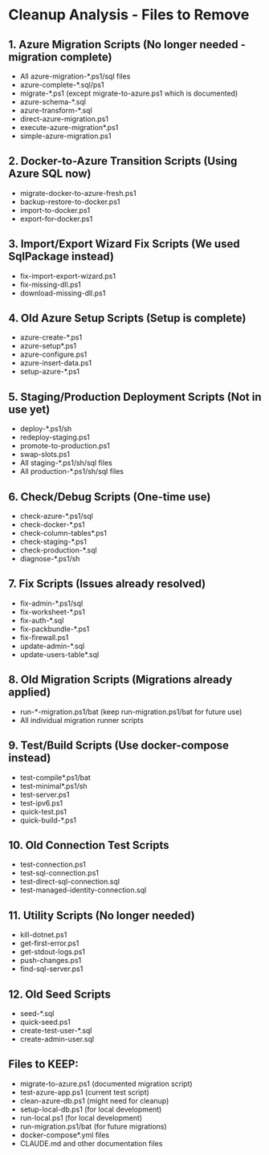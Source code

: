 # Cleanup Analysis - Files to Remove

## 1. Azure Migration Scripts (No longer needed - migration complete)
- All azure-migration-*.ps1/sql files
- azure-complete-*.sql/ps1
- migrate-*.ps1 (except migrate-to-azure.ps1 which is documented)
- azure-schema-*.sql
- azure-transform-*.sql
- direct-azure-migration.ps1
- execute-azure-migration*.ps1
- simple-azure-migration.ps1

## 2. Docker-to-Azure Transition Scripts (Using Azure SQL now)
- migrate-docker-to-azure-fresh.ps1
- backup-restore-to-docker.ps1
- import-to-docker.ps1
- export-for-docker.ps1

## 3. Import/Export Wizard Fix Scripts (We used SqlPackage instead)
- fix-import-export-wizard.ps1
- fix-missing-dll.ps1
- download-missing-dll.ps1

## 4. Old Azure Setup Scripts (Setup is complete)
- azure-create-*.ps1
- azure-setup*.ps1
- azure-configure.ps1
- azure-insert-data.ps1
- setup-azure-*.ps1

## 5. Staging/Production Deployment Scripts (Not in use yet)
- deploy-*.ps1/sh
- redeploy-staging.ps1
- promote-to-production.ps1
- swap-slots.ps1
- All staging-*.ps1/sh/sql files
- All production-*.ps1/sh/sql files

## 6. Check/Debug Scripts (One-time use)
- check-azure-*.ps1/sql
- check-docker-*.ps1
- check-column-tables*.ps1
- check-staging-*.ps1
- check-production-*.sql
- diagnose-*.ps1/sh

## 7. Fix Scripts (Issues already resolved)
- fix-admin-*.ps1/sql
- fix-worksheet-*.ps1
- fix-auth-*.sql
- fix-packbundle-*.ps1
- fix-firewall.ps1
- update-admin-*.sql
- update-users-table*.sql

## 8. Old Migration Scripts (Migrations already applied)
- run-*-migration.ps1/bat (keep run-migration.ps1/bat for future use)
- All individual migration runner scripts

## 9. Test/Build Scripts (Use docker-compose instead)
- test-compile*.ps1/bat
- test-minimal*.ps1/sh
- test-server.ps1
- test-ipv6.ps1
- quick-test.ps1
- quick-build-*.ps1

## 10. Old Connection Test Scripts
- test-connection.ps1
- test-sql-connection.ps1
- test-direct-sql-connection.sql
- test-managed-identity-connection.sql

## 11. Utility Scripts (No longer needed)
- kill-dotnet.ps1
- get-first-error.ps1
- get-stdout-logs.ps1
- push-changes.ps1
- find-sql-server.ps1

## 12. Old Seed Scripts
- seed-*.sql
- quick-seed.ps1
- create-test-user-*.sql
- create-admin-user.sql

## Files to KEEP:
- migrate-to-azure.ps1 (documented migration script)
- test-azure-app.ps1 (current test script)
- clean-azure-db.ps1 (might need for cleanup)
- setup-local-db.ps1 (for local development)
- run-local.ps1 (for local development)
- run-migration.ps1/bat (for future migrations)
- docker-compose*.yml files
- CLAUDE.md and other documentation files